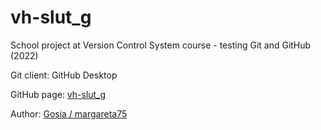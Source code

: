# vh-slut_g
School project at Version Control System course - testing Git and GitHub (2022)

Git client: GitHub Desktop

GitHub page: [vh-slut_g](https://margareta75.github.io/vh-slut_g/)

Author: [Gosia / margareta75](https://github.com/margareta75)
